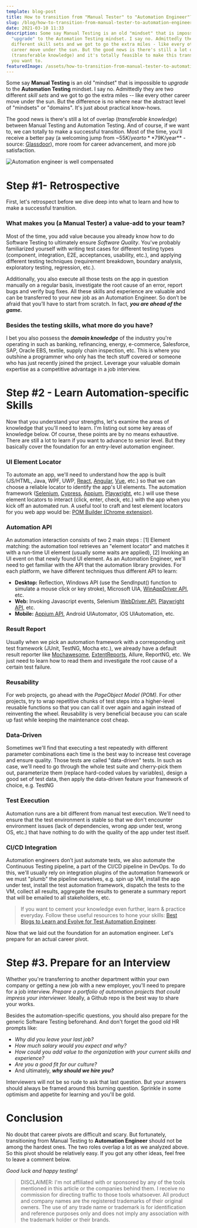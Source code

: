 ```yaml
---
template: blog-post
title: How to transition from "Manual Tester" to "Automation Engineer"?
slug: /blog/how-to-transition-from-manual-tester-to-automation-engineer
date: 2021-03-10 11:33
description: Some say Manual Testing is an old "mindset" that is impossible to
  "upgrade" to the Automation Testing mindset. I say no. Admittedly they are two
  different skill sets and we got to go the extra miles - like every other
  career move under the sun. But the good news is there's still a lot of overlap
  (transferable knowledge) and it's totally feasible to make this transition, if
  you want to.
featuredImage: /assets/how-to-transition-from-manual-tester-to-automation-engineer.png
---
```

Some say **Manual Testing** is an old "mindset" that is impossible to *upgrade* to the **Automation Testing** mindset. I say no. Admittedly they are two different *skill sets* and we got to go the extra miles -- like every other career move under the sun. But the difference is no where near the abstract level of "mindsets" or "domains". It's just about practical know-hows.

The good news is there's still a lot of overlap (*transferable knowledge*) between Manual Testing and Automation Testing. And of course, if we want to, we can totally to make a successful transition. Most of the time, you'll receive a better pay (a welcoming jump from ~$55K/year to **$79K/year** - source: [Glassdoor](https://www.glassdoor.com)), more room for career advancement, and more job satisfaction.

![Automation engineer is well compensated](/assets/automation-engineer-salary.png "Automation engineer is well compensated")

# Step #1- Retrospective

First, let's retrospect before we dive deep into what to learn and how to make a successful transition.

### What makes you (a Manual Tester) a value-add to your team?

Most of the time, you add value because you already know how to do Software Testing to ultimately ensure *Software Quality*. You've probably familiarized yourself with writing test cases for different testing types (component, integration, E2E, acceptances, usability, etc.), and applying different testing techniques (requirement breakdown, boundary analysis, exploratory testing, regression, etc.). 

Additionally, you also execute all those tests on the app in question manually on a regular basis, investigate the root cause of an error, report bugs and verify bug fixes. All these skills and experience are valuable and can be transferred to your new job as an Automation Engineer. So don’t be afraid that you’ll have to start from scratch. In fact, ***you are ahead of the game.*** 

### Besides the testing skills, what more do you have?

I bet you also possess the ***domain knowledge*** of the industry you're operating in such as banking, refinancing, energy, e-commerce, Salesforce, SAP, Oracle EBS, textile, supply chain inspection, etc. This is where you outshine a programmer who only has the tech stuff covered or someone who has just recently joined the project. Leverage your valuable domain expertise as a competitive advantage in a job interview.

# Step #2 - Learn Automation-specific Skills

Now that you understand your strengths, let's examine the areas of knowledge that you'll need to learn. I'm listing out some key areas of knowledge below. Of course, these points are by no means exhaustive. There are still a lot to learn if you want to advance to senior level. But they basically cover the foundation for an entry-level automation engineer.

### UI Element Locator

To automate an app, we'll need to understand how the app is built (JS/HTML, Java, WPF, UWP, [React](https://reactjs.org/), [Angular](https://angular.io/), [Vue](https://vuejs.org/), etc.) so that we can choose a reliable locator to identify the app's UI elements. The automation framework ([Selenium](https://www.selenium.dev/), [Cypress](https://www.cypress.io/), [Appium](https://appium.io/), [Playwright](https://playwright.dev/), etc.) will use these element locators to interact (click, enter, check, etc.) with the app when you kick off an automated run. A useful tool to craft and test element locators for you web app would be: [POM Builder (Chrome extension)](https://chrome.google.com/webstore/detail/pom-builder-%E2%80%93-auto-genera/akcejfbfkkjnghlfngighgncolfaghco).

### Automation API 

An automation interaction consists of two 2 main steps : \[1] Element matching: the automation tool retrieves an "element locator" and matches it with a run-time UI element (usually some waits are applied), \[2] Invoking an UI event on that newly found UI element. As an Automation Engineer, we'll need to get familiar with the API that the automation library provides. For each platform, we have different techniques thus different API to learn:

* **Desktop:** Reflection, Windows API (use the SendInput() function to simulate a mouse click or key stroke), Microsoft UIA, [WinAppDriver API](https://github.com/microsoft/WinAppDriver), etc.
* **Web:** Invoking Javascript events, Selenium [WebDriver API](https://www.w3.org/TR/webdriver1/), [Playwright API](https://playwright.dev/docs/api/class-playwright), etc.
* **Mobile:** [Appium API](https://appium.io/docs/en/about-appium/api/), Android UIAutomator, iOS UIAutomation, etc.

### Result Report 

Usually when we pick an automation framework with a corresponding unit test framework (JUnit, TestNG, Mocha etc.), we already have a default result reporter like [Mochawesome](https://www.npmjs.com/package/mochawesome), [ExtentReports](https://www.extentreports.com/), Allure, ReportNG, etc. We just need to learn how to read them and investigate the root cause of a certain test failure.

### Reusability 

For web projects, go ahead with the *PageObject Model (POM)*. For other projects, try to wrap repetitive chunks of test steps into a higher-level reusable functions so that you can call it over again and again instead of reinventing the wheel. Reusability is very beneficial because you can scale up fast while keeping the maintenance cost cheap.

### Data-Driven 

Sometimes we'll find that executing a test repeatedly with different parameter combinations each time is the best way to increase test coverage and ensure quality. Those tests are called "data-driven" tests. In such as case, we'll need to go through the whole test suite and cherry-pick them out, parameterize them (replace hard-coded values by variables), design a good set of test data, then apply the data-driven feature your framework of choice, e.g. TestNG

### Test Execution 

Automation runs are a bit different from manual test execution. We'll need to ensure that the test environment is stable so that we don't encounter environment issues (lack of dependencies, wrong app under test, wrong OS, etc.) that have nothing to do with the quality of the app under test itself.

### CI/CD Integration 

Automation engineers don’t just automate tests, we also automate the Continuous Testing pipeline, a part of the CI/CD pipeline in DevOps. To do this, we'll usually rely on integration plugins of the automation framework or we must "plumb" the pipeline ourselves, e.g. spin up VM, install the app under test, install the test automation framework, dispatch the tests to the VM, collect all results, aggregate the results to generate a summary report that will be emailed to all stakeholders, etc.

> If you want to cement your knowledge even further, learn & practice everyday. Follow these useful resources to hone your skills: [Best Blogs to Learn and Evolve for Test Automation Engineer](https://www.thucldnguyen.com/blog/career-advice/best-blogs-to-learn-and-evolve-for-test-automation-engineers/). 

Now that we laid out the foundation for an automation engineer. Let's prepare for an actual career pivot.

# Step #3. Prepare for an Interview

Whether you're transferring to another department within your own company or getting a new job with a new employer, you'll need to prepare for a job interview. *Prepare a portfolio of automation projects that could impress your interviewer.* Ideally, a Github repo is the best way to share your works.

Besides the automation-specific questions, you should also prepare for the generic Software Testing beforehand. And don't forget the good old HR prompts like:

* *Why did you leave your last job?*
* *How much salary would you expect and why?*
* *How could you add value to the organization with your current skills and experience?*
* *Are you a good fit for our culture?*
* And ultimately, ***why should we hire you?***

Interviewers will not be so rude to ask that last question. But your answers should always be framed around this burning question. Sprinkle in some optimism and appetite for learning and you'll be gold.

# Conclusion

No doubt that career pivots are difficult and scary. But fortunately, transitioning from Manual Testing to **Automation Engineer** should not be among the hardest ones. The two roles overlap a lot as we analyzed above. So this pivot should be relatively easy. If you got any other ideas, feel free to leave a comment below. 

*Good luck and happy testing!*

> DISCLAIMER: I'm not affiliated with or sponsored by any of the tools mentioned in this article or the companies behind them. I receive no commission for directing traffic to those tools whatsoever. All product and company names are the registered trademarks of their original owners. The use of any trade name or trademark is for identification and reference purposes only and does not imply any association with the trademark holder or their brands.